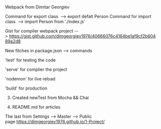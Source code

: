 Webpack from Dimitar Georgiev

Command for export class  --> export defalt Person
Command for import class  --> import Person from './index.js'

Gist for compiler webpack project --> https://gist.github.com/dimgeorgiev1976/40666076c4164be1af9cf2b60489a2d8

New fitches in package.json --> commands 

'test' for testing the code

'serve' for complier the project 

'nodemon' for live reload

'build' for production

3. Created newTest from Mocha && Chai 

4. README.md for articles

The last from Settings --> Master --> Public page https://dimgeorgiev1976.github.io/1-Project/